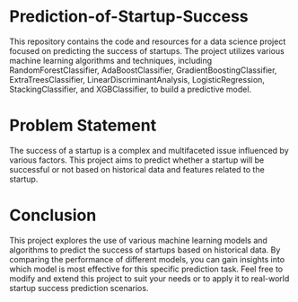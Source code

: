 # Prediction-of-Startup-Success
This repository contains the code and resources for a data science project focused on predicting the success of startups. The project utilizes various machine learning algorithms and techniques, including RandomForestClassifier, AdaBoostClassifier, GradientBoostingClassifier, ExtraTreesClassifier, LinearDiscriminantAnalysis, LogisticRegression, StackingClassifier, and XGBClassifier, to build a predictive model.
# Problem Statement
The success of a startup is a complex and multifaceted issue influenced by various factors. This project aims to predict whether a startup will be successful or not based on historical data and features related to the startup.
# Conclusion
This project explores the use of various machine learning models and algorithms to predict the success of startups based on historical data. By comparing the performance of different models, you can gain insights into which model is most effective for this specific prediction task. Feel free to modify and extend this project to suit your needs or to apply it to real-world startup success prediction scenarios.
